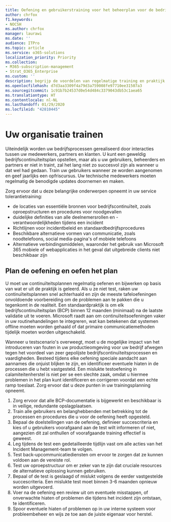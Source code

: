 ```yaml
---
title: Oefening en gebruikerstraining voor het beheerplan voor de bedrijfscontinuïteit van uw onderneming
author: chrfox
f1.keywords:
- NOCSH
ms.author: chrfox
manager: laurawi
ms.date: ''
audience: ITPro
ms.topic: article
ms.service: o365-solutions
localization_priority: Priority
ms.collection:
- M365-subscription-management
- Strat_O365_Enterprise
ms.custom: ''
description: begrijp de voordelen van regelmatige training en praktijk van uw bedrijfscontinuïteitsplan.
ms.openlocfilehash: d7d3aa3309f4a79d3a759008fe97710ee31507a3
ms.sourcegitcommit: 1c91b7b24537d0e54d484c3379043db53c1aea65
ms.translationtype: HT
ms.contentlocale: nl-NL
ms.lasthandoff: 01/29/2020
ms.locfileid: "42810445"
---
```

# <a name="train-your-organization"></a>Uw organisatie trainen

Uiteindelijk worden uw bedrijfsprocessen gerealiseerd door interacties tussen uw medewerkers, partners en klanten. U kunt een geweldig bedrijfscontinuïteitsplan opstellen, maar als u uw gebruikers, beheerders en partners er niet in traint, zal het lang niet zo succesvol zijn als wanneer u dat wel had gedaan. Train uw gebruikers wanneer ze worden aangenomen en geef jaarlijks een opfriscursus.
Uw technische medewerkers moeten regelmatig de benodigde updates doornemen en maken.

Zorg ervoor dat u deze belangrijke onderwerpen opneemt in uw service tolerantietraining:

- de locaties van essentiële bronnen voor bedrijfscontinuïteit, zoals oproepstructuren en procedures voor noodgevallen
- duidelijke definities van alle deelnemersrollen en -verantwoordelijkheden tijdens een incident
- Richtlijnen voor incidentbeleid en standaardbedrijfsprocedures
- Beschikbare alternatieve vormen van communicatie, zoals noodtelefoons, social media-pagina's of mobiele telefoons
- Alternatieve verbindingsmiddelen, waaronder het gebruik van Microsoft 365 mobiele of webapplicaties in het geval dat uitgebreide clients niet beschikbaar zijn

## <a name="plan-the-exercise-and-exercise-the-plan"></a>Plan de oefening en oefen het plan

U moet uw continuïteitsplannen regelmatig oefenen en bijwerken op basis van wat er uit de praktijk is geleerd. Als u ze niet test, raken uw continuïteitsplannen snel achterhaald en zijn de meeste tafeloefeningen onvoldoende voorbereiding om de problemen aan te pakken die u tegenkomt in de realiteit. Een standaardpraktijk is om elk bedrijfscontinuïteitsplan (BCP) binnen 12 maanden (minimaal) na de laatste validatie uit te voeren. Microsoft raadt aan om continuïteitsoefeningen vaker in uw routinehandelingen te integreren, wat kan betekenen dat systemen offline moeten worden gehaald of dat primaire communicatiemethoden tijdelijk moeten worden uitgeschakeld.  

Wanneer u testscenario's overweegt, moet u de mogelijke impact van het introduceren van fouten in uw productieomgeving voor uw bedrijf afwegen tegen het voordeel van zeer gepolijste bedrijfscontinuïteitsprocessen en vaardigheden.
Besteed tijdens elke oefening speciale aandacht aan aannames die onjuist blijken te zijn, en identificeer eventuele hiaten in de processen die u hebt vastgesteld. Een mislukte testoefening in calamiteitenherstel is niet per se een slechte zaak, omdat u hiermee problemen in het plan kunt identificeren en corrigeren voordat een echte ramp toeslaat. Zorg ervoor dat u deze punten in uw trainingsplanning opneemt.

1. Zorg ervoor dat alle BCP-documentatie is bijgewerkt en beschikbaar is in veilige, redundante opslagplaatsen.
2. Train alle gebruikers en belanghebbenden met betrekking tot de processen en procedures die u voor de oefening heeft opgesteld.
3. Bepaal de doelstellingen van de oefening, definieer succescriteria en kies of u gebruikers voorafgaand aan de test wilt informeren of niet, aangezien dit zal onthullen of voorafgaande training effectief is geweest.
4. Leg tijdens de test een gedetailleerde tijdlijn vast om alle acties van het Incident Management-team te volgen.
5. Test back-upcommunicatiediensten om ervoor te zorgen dat ze kunnen voldoen aan de vereiste rol.
6. Test uw oproepstructuur om er zeker van te zijn dat cruciale resources de alternatieve oplossing kunnen gebruiken.
7. Bepaal of de test is geslaagd of mislukt volgens de eerder vastgestelde succescriteria. Een mislukte test moet binnen 3-6 maanden opnieuw worden uitgevoerd.
8. Voer na de oefening een review uit om eventuele misstappen, of onverwachte hiaten of problemen die tijdens het incident zijn ontstaan, te identificeren.
9. Spoor eventuele hiaten of problemen op in uw interne systeem voor probleembeheer en wijs ze toe aan de juiste eigenaar voor herstel.
